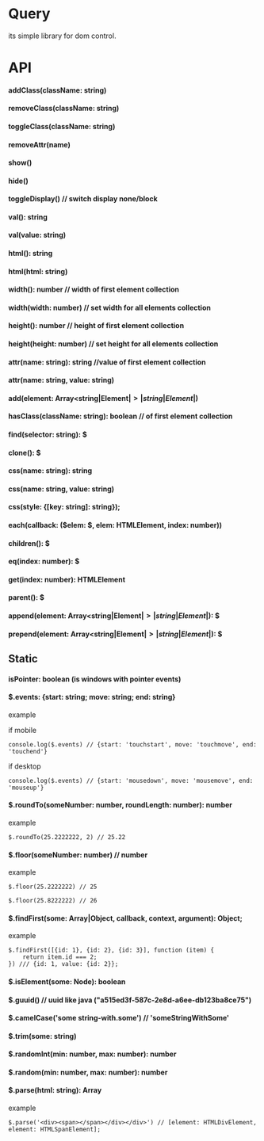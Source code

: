 # Query

its simple library for dom control.

# API

#### addClass(className: string)
#### removeClass(className: string)
#### toggleClass(className: string)
#### removeAttr(name)
#### show()
#### hide()
#### toggleDisplay() // switch display none/block
#### val(): string
#### val(value: string)
#### html(): string
#### html(html: string)
#### width(): number // width of first element collection
#### width(width: number) // set width for all elements collection
#### height(): number // height of first element collection
#### height(height: number) // set height for all elements collection
#### attr(name: string): string //value of first element collection
#### attr(name: string, value: string)
#### add(element: Array<string|Element|$>|string|Element|$)
#### hasClass(className: string): boolean // of first element collection
#### find(selector: string): $
#### clone(): $
#### css(name: string): string
#### css(name: string, value: string)
#### css(style: {[key: string]: string});
#### each(callback: ($elem: $, elem: HTMLElement, index: number))
#### children(): $
#### eq(index: number): $
#### get(index: number): HTMLElement
#### parent(): $
#### append(element: Array<string|Element|$>|string|Element|$): $
#### prepend(element: Array<string|Element|$>|string|Element|$): $


## Static

#### isPointer: boolean (is windows with pointer events)
#### $.events: {start: string; move: string; end: string} 
example


if mobile  

```
console.log($.events) // {start: 'touchstart', move: 'touchmove', end: 'touchend'}
```

if desktop

```
console.log($.events) // {start: 'mousedown', move: 'mousemove', end: 'mouseup'}
```

#### $.roundTo(someNumber: number, roundLength: number): number
example 

```
$.roundTo(25.2222222, 2) // 25.22
```

#### $.floor(someNumber: number) // number
example 

```
$.floor(25.2222222) // 25
```

```
$.floor(25.8222222) // 26
```

#### $.findFirst(some: Array|Object, callback, context, argument): Object;
example

```
$.findFirst([{id: 1}, {id: 2}, {id: 3}], function (item) {
    return item.id === 2;
}) /// {id: 1, value: {id: 2}};
```

#### $.isElement(some: Node): boolean
#### $.guuid() // uuid like java ("a515ed3f-587c-2e8d-a6ee-db123ba8ce75")
#### $.camelCase('some string-with.some') // 'someStringWithSome'
#### $.trim(some: string) 
#### $.randomInt(min: number, max: number): number
#### $.random(min: number, max: number): number
#### $.parse(html: string): Array<HTMLElement>

example

```
$.parse('<div><span></span></div></div>') // [element: HTMLDivElement, element: HTMLSpanElement];
```

